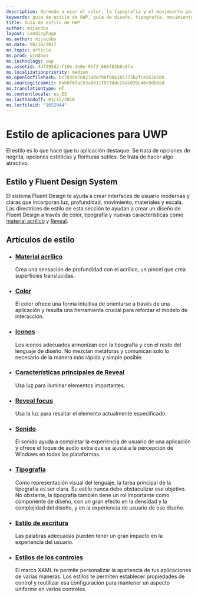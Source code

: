 ```yaml
---
description: Aprende a usar el color, la tipografía y el movimiento para definir la personalidad de tu aplicación para UWP con la guía de estilo para la UWP del Centro de desarrollo de Windows.
keywords: guía de estilo de UWP, guía de diseño, tipografía, movimiento, sonido, movimiento, desarrollo de aplicaciones
title: Guía de estilo de UWP
author: mijacobs
layout: LandingPage
ms.author: mijacobs
ms.date: 08/10/2017
ms.topic: article
ms.prod: windows
ms.technology: uwp
ms.assetid: 4df395d2-f10e-4e0e-9bf2-660f82b8a9fa
ms.localizationpriority: medium
ms.openlocfilehash: bc703dd76827ada708f9861b5772b2fce552e5bb
ms.sourcegitcommit: 0ab8f6fac53a6811f977ddc24de039c46c9db0ad
ms.translationtype: HT
ms.contentlocale: es-ES
ms.lasthandoff: 03/15/2018
ms.locfileid: "1652944"
---
```

# <a name="style-for-uwp-apps"></a>Estilo de aplicaciones para UWP

El estilo es lo que hace que tu aplicación destaque. Se trata de opciones de negrita, opciones estéticas y florituras sutiles. Se trata de hacer algo atractivo. 

## <a name="style-and-the-fluent-design-system"></a>Estilo y Fluent Design System

<p>El sistema Fluent Design te ayuda a crear interfaces de usuario modernas y claras que incorporan luz, profundidad, movimiento, materiales y escala. Las directrices de estilo de esta sección te ayudan a crear un diseño de Fluent Design a través de color, tipografía y nuevas características como <a href="../style/acrylic.md">material acrílico</a> y <a href="../style/reveal.md">Reveal</a>. 
</p>

## <a name="style-articles"></a>Artículos de estilo

<ul class="panelContent cardsH" style="margin-left: 1px">
    <li>
        <div class="cardSize">
            <div class="cardPadding">
                <div class="card">
                    <div class="cardText">
                        <h3><a href="acrylic.md">Material acrílico</a></h3>
                        <p>Crea una sensación de profundidad con el acrílico, un pincel que crea superficies translúcidas.</p>
                    </div>
                </div>
            </div>
        </div>
    </li>
    <li>
        <div class="cardSize">
            <div class="cardPadding">
                <div class="card">
                    <div class="cardText">
                        <h3><a href="color.md">Color</a></h3>
                        <p>El color ofrece una forma intuitiva de orientarse a través de una aplicación y resulta una herramienta crucial para reforzar el modelo de interacción.</p>
                    </div>
                </div>
            </div>
        </div>
    </li>
    <li>
        <div class="cardSize">
            <div class="cardPadding">
                <div class="card">
                    <div class="cardText">
                        <h3><a href="icons.md">Iconos</a></h3>
                        <p>Los iconos adecuados armonizan con la tipografía y con el resto del lenguaje de diseño. No mezclan metáforas y comunican solo lo necesario de la manera más rápida y simple posible.</p>
                    </div>
                </div>
            </div>
        </div>
    </li>
    <li>
        <div class="cardSize">
            <div class="cardPadding">
                <div class="card">
                    <div class="cardText">
                        <h3><a href="reveal.md">Características principales de Reveal</a></h3>
                        <p>Usa luz para iluminar elementos importantes. </p>
                    </div>
                </div>
            </div>
        </div>
    </li>
     <li>
        <div class="cardSize">
            <div class="cardPadding">
                <div class="card">
                    <div class="cardText">
                        <h3><a href="reveal-focus.md">Reveal focus</a></h3>
                        <p>Usa la luz para resaltar el elemento actualmente especificado. </p>
                    </div>
                </div>
            </div>
        </div>
    </li>
    <li>
        <div class="cardSize">
            <div class="cardPadding">
                <div class="card">
                    <div class="cardText">
                        <h3><a href="sound.md">Sonido</a></h3>
                        <p>El sonido ayuda a completar la experiencia de usuario de una aplicación y ofrece el toque de audio extra que se ajusta a la percepción de Windows en todas las plataformas.</p>
                    </div>
                </div>
            </div>
        </div>
    </li>  
    <li>
        <div class="cardSize">
            <div class="cardPadding">
                <div class="card">
                    <div class="cardText">
                        <h3><a href="typography.md">Tipografía</a></h3>
                        <p>Como representación visual del lenguaje, la tarea principal de la tipografía es ser clara. Su estilo nunca debe obstaculizar ese objetivo. No obstante, la tipografía también tiene un rol importante como componente de diseño, con un gran efecto en la densidad y la complejidad del diseño, y en la experiencia de usuario de ese diseño.</p>
                    </div>
                </div>
            </div>
        </div>
    </li>
    <li>
        <div class="cardSize">
            <div class="cardPadding">
                <div class="card">
                    <div class="cardText">
                        <h3><a href="writing-style.md">Estilo de escritura</a></h3>
                        <p>Las palabras adecuadas pueden tener un gran impacto en la experiencia del usuario.</p>
                    </div>
                </div>
            </div>
        </div>
    </li>     
    <li>
        <div class="cardSize">
            <div class="cardPadding">
                <div class="card">
                    <div class="cardText">
                        <h3><a href="../controls-and-patterns/xaml-styles.md">Estilos de los controles</a></h3>
                        <p>El marco XAML te permite personalizar la apariencia de tus aplicaciones de varias maneras. Los estilos te permiten establecer propiedades de control y reutilizar esa configuración para mantener un aspecto uniforme en varios controles.</p>
                    </div>
                </div>
            </div>
        </div>
    </li>                     
</ul>



